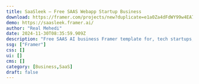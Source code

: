 ```yaml
---
title: SaaSleek — Free SAAS Webapp Startup Business
download: https://framer.com/projects/new?duplicate=e1a0Za4dFdWY99w4EA7O&via=realmehedi1&duplicateType=siteTemplate
demo: https://saasleek.framer.ai/
author: "Real Mehedi"
date: 2024-11-30T08:35:59.909Z
description: "Free SAAS AI business Framer template for, tech startups, software companies, webapps, AI agency etc. Showcase and share your web app and SAAS product with this free framer SAAS template. Simple, Modern & User-Friendly design to make your customization easier."
ssg: ["Framer"]
css: []
ui: []
cms: []
category: [Business,SaaS]
draft: false
---
```

